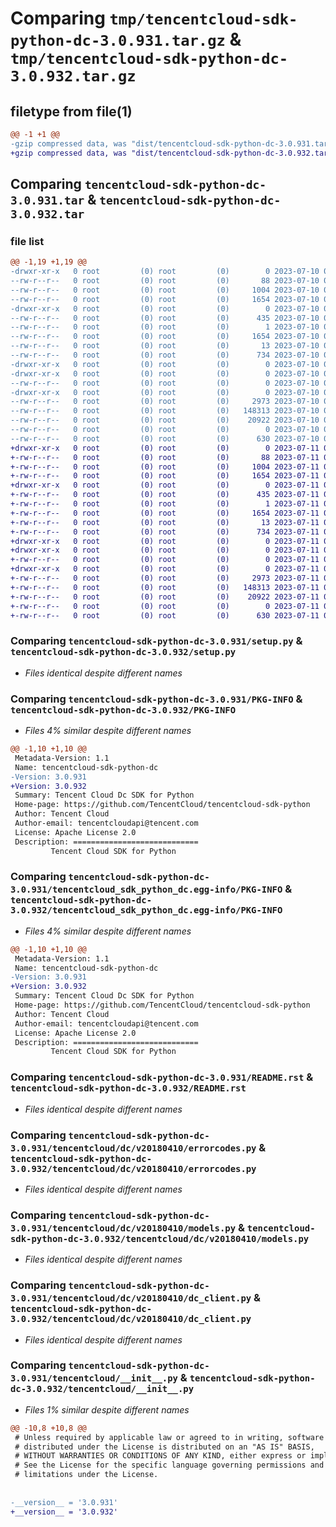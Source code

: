 # Comparing `tmp/tencentcloud-sdk-python-dc-3.0.931.tar.gz` & `tmp/tencentcloud-sdk-python-dc-3.0.932.tar.gz`

## filetype from file(1)

```diff
@@ -1 +1 @@
-gzip compressed data, was "dist/tencentcloud-sdk-python-dc-3.0.931.tar", last modified: Mon Jul 10 00:38:54 2023, max compression
+gzip compressed data, was "dist/tencentcloud-sdk-python-dc-3.0.932.tar", last modified: Tue Jul 11 00:41:36 2023, max compression
```

## Comparing `tencentcloud-sdk-python-dc-3.0.931.tar` & `tencentcloud-sdk-python-dc-3.0.932.tar`

### file list

```diff
@@ -1,19 +1,19 @@
-drwxr-xr-x   0 root         (0) root         (0)        0 2023-07-10 00:38:54.000000 tencentcloud-sdk-python-dc-3.0.931/
--rw-r--r--   0 root         (0) root         (0)       88 2023-07-10 00:38:54.000000 tencentcloud-sdk-python-dc-3.0.931/setup.cfg
--rw-r--r--   0 root         (0) root         (0)     1004 2023-07-10 00:38:54.000000 tencentcloud-sdk-python-dc-3.0.931/setup.py
--rw-r--r--   0 root         (0) root         (0)     1654 2023-07-10 00:38:54.000000 tencentcloud-sdk-python-dc-3.0.931/PKG-INFO
-drwxr-xr-x   0 root         (0) root         (0)        0 2023-07-10 00:38:54.000000 tencentcloud-sdk-python-dc-3.0.931/tencentcloud_sdk_python_dc.egg-info/
--rw-r--r--   0 root         (0) root         (0)      435 2023-07-10 00:38:54.000000 tencentcloud-sdk-python-dc-3.0.931/tencentcloud_sdk_python_dc.egg-info/SOURCES.txt
--rw-r--r--   0 root         (0) root         (0)        1 2023-07-10 00:38:54.000000 tencentcloud-sdk-python-dc-3.0.931/tencentcloud_sdk_python_dc.egg-info/dependency_links.txt
--rw-r--r--   0 root         (0) root         (0)     1654 2023-07-10 00:38:54.000000 tencentcloud-sdk-python-dc-3.0.931/tencentcloud_sdk_python_dc.egg-info/PKG-INFO
--rw-r--r--   0 root         (0) root         (0)       13 2023-07-10 00:38:54.000000 tencentcloud-sdk-python-dc-3.0.931/tencentcloud_sdk_python_dc.egg-info/top_level.txt
--rw-r--r--   0 root         (0) root         (0)      734 2023-07-10 00:38:54.000000 tencentcloud-sdk-python-dc-3.0.931/README.rst
-drwxr-xr-x   0 root         (0) root         (0)        0 2023-07-10 00:38:54.000000 tencentcloud-sdk-python-dc-3.0.931/tencentcloud/
-drwxr-xr-x   0 root         (0) root         (0)        0 2023-07-10 00:38:54.000000 tencentcloud-sdk-python-dc-3.0.931/tencentcloud/dc/
--rw-r--r--   0 root         (0) root         (0)        0 2023-07-10 00:38:54.000000 tencentcloud-sdk-python-dc-3.0.931/tencentcloud/dc/__init__.py
-drwxr-xr-x   0 root         (0) root         (0)        0 2023-07-10 00:38:54.000000 tencentcloud-sdk-python-dc-3.0.931/tencentcloud/dc/v20180410/
--rw-r--r--   0 root         (0) root         (0)     2973 2023-07-10 00:38:54.000000 tencentcloud-sdk-python-dc-3.0.931/tencentcloud/dc/v20180410/errorcodes.py
--rw-r--r--   0 root         (0) root         (0)   148313 2023-07-10 00:38:54.000000 tencentcloud-sdk-python-dc-3.0.931/tencentcloud/dc/v20180410/models.py
--rw-r--r--   0 root         (0) root         (0)    20922 2023-07-10 00:38:54.000000 tencentcloud-sdk-python-dc-3.0.931/tencentcloud/dc/v20180410/dc_client.py
--rw-r--r--   0 root         (0) root         (0)        0 2023-07-10 00:38:54.000000 tencentcloud-sdk-python-dc-3.0.931/tencentcloud/dc/v20180410/__init__.py
--rw-r--r--   0 root         (0) root         (0)      630 2023-07-10 00:38:54.000000 tencentcloud-sdk-python-dc-3.0.931/tencentcloud/__init__.py
+drwxr-xr-x   0 root         (0) root         (0)        0 2023-07-11 00:41:36.000000 tencentcloud-sdk-python-dc-3.0.932/
+-rw-r--r--   0 root         (0) root         (0)       88 2023-07-11 00:41:36.000000 tencentcloud-sdk-python-dc-3.0.932/setup.cfg
+-rw-r--r--   0 root         (0) root         (0)     1004 2023-07-11 00:41:36.000000 tencentcloud-sdk-python-dc-3.0.932/setup.py
+-rw-r--r--   0 root         (0) root         (0)     1654 2023-07-11 00:41:36.000000 tencentcloud-sdk-python-dc-3.0.932/PKG-INFO
+drwxr-xr-x   0 root         (0) root         (0)        0 2023-07-11 00:41:36.000000 tencentcloud-sdk-python-dc-3.0.932/tencentcloud_sdk_python_dc.egg-info/
+-rw-r--r--   0 root         (0) root         (0)      435 2023-07-11 00:41:36.000000 tencentcloud-sdk-python-dc-3.0.932/tencentcloud_sdk_python_dc.egg-info/SOURCES.txt
+-rw-r--r--   0 root         (0) root         (0)        1 2023-07-11 00:41:36.000000 tencentcloud-sdk-python-dc-3.0.932/tencentcloud_sdk_python_dc.egg-info/dependency_links.txt
+-rw-r--r--   0 root         (0) root         (0)     1654 2023-07-11 00:41:36.000000 tencentcloud-sdk-python-dc-3.0.932/tencentcloud_sdk_python_dc.egg-info/PKG-INFO
+-rw-r--r--   0 root         (0) root         (0)       13 2023-07-11 00:41:36.000000 tencentcloud-sdk-python-dc-3.0.932/tencentcloud_sdk_python_dc.egg-info/top_level.txt
+-rw-r--r--   0 root         (0) root         (0)      734 2023-07-11 00:41:36.000000 tencentcloud-sdk-python-dc-3.0.932/README.rst
+drwxr-xr-x   0 root         (0) root         (0)        0 2023-07-11 00:41:36.000000 tencentcloud-sdk-python-dc-3.0.932/tencentcloud/
+drwxr-xr-x   0 root         (0) root         (0)        0 2023-07-11 00:41:36.000000 tencentcloud-sdk-python-dc-3.0.932/tencentcloud/dc/
+-rw-r--r--   0 root         (0) root         (0)        0 2023-07-11 00:41:36.000000 tencentcloud-sdk-python-dc-3.0.932/tencentcloud/dc/__init__.py
+drwxr-xr-x   0 root         (0) root         (0)        0 2023-07-11 00:41:36.000000 tencentcloud-sdk-python-dc-3.0.932/tencentcloud/dc/v20180410/
+-rw-r--r--   0 root         (0) root         (0)     2973 2023-07-11 00:41:36.000000 tencentcloud-sdk-python-dc-3.0.932/tencentcloud/dc/v20180410/errorcodes.py
+-rw-r--r--   0 root         (0) root         (0)   148313 2023-07-11 00:41:36.000000 tencentcloud-sdk-python-dc-3.0.932/tencentcloud/dc/v20180410/models.py
+-rw-r--r--   0 root         (0) root         (0)    20922 2023-07-11 00:41:36.000000 tencentcloud-sdk-python-dc-3.0.932/tencentcloud/dc/v20180410/dc_client.py
+-rw-r--r--   0 root         (0) root         (0)        0 2023-07-11 00:41:36.000000 tencentcloud-sdk-python-dc-3.0.932/tencentcloud/dc/v20180410/__init__.py
+-rw-r--r--   0 root         (0) root         (0)      630 2023-07-11 00:41:36.000000 tencentcloud-sdk-python-dc-3.0.932/tencentcloud/__init__.py
```

### Comparing `tencentcloud-sdk-python-dc-3.0.931/setup.py` & `tencentcloud-sdk-python-dc-3.0.932/setup.py`

 * *Files identical despite different names*

### Comparing `tencentcloud-sdk-python-dc-3.0.931/PKG-INFO` & `tencentcloud-sdk-python-dc-3.0.932/PKG-INFO`

 * *Files 4% similar despite different names*

```diff
@@ -1,10 +1,10 @@
 Metadata-Version: 1.1
 Name: tencentcloud-sdk-python-dc
-Version: 3.0.931
+Version: 3.0.932
 Summary: Tencent Cloud Dc SDK for Python
 Home-page: https://github.com/TencentCloud/tencentcloud-sdk-python
 Author: Tencent Cloud
 Author-email: tencentcloudapi@tencent.com
 License: Apache License 2.0
 Description: ============================
         Tencent Cloud SDK for Python
```

### Comparing `tencentcloud-sdk-python-dc-3.0.931/tencentcloud_sdk_python_dc.egg-info/PKG-INFO` & `tencentcloud-sdk-python-dc-3.0.932/tencentcloud_sdk_python_dc.egg-info/PKG-INFO`

 * *Files 4% similar despite different names*

```diff
@@ -1,10 +1,10 @@
 Metadata-Version: 1.1
 Name: tencentcloud-sdk-python-dc
-Version: 3.0.931
+Version: 3.0.932
 Summary: Tencent Cloud Dc SDK for Python
 Home-page: https://github.com/TencentCloud/tencentcloud-sdk-python
 Author: Tencent Cloud
 Author-email: tencentcloudapi@tencent.com
 License: Apache License 2.0
 Description: ============================
         Tencent Cloud SDK for Python
```

### Comparing `tencentcloud-sdk-python-dc-3.0.931/README.rst` & `tencentcloud-sdk-python-dc-3.0.932/README.rst`

 * *Files identical despite different names*

### Comparing `tencentcloud-sdk-python-dc-3.0.931/tencentcloud/dc/v20180410/errorcodes.py` & `tencentcloud-sdk-python-dc-3.0.932/tencentcloud/dc/v20180410/errorcodes.py`

 * *Files identical despite different names*

### Comparing `tencentcloud-sdk-python-dc-3.0.931/tencentcloud/dc/v20180410/models.py` & `tencentcloud-sdk-python-dc-3.0.932/tencentcloud/dc/v20180410/models.py`

 * *Files identical despite different names*

### Comparing `tencentcloud-sdk-python-dc-3.0.931/tencentcloud/dc/v20180410/dc_client.py` & `tencentcloud-sdk-python-dc-3.0.932/tencentcloud/dc/v20180410/dc_client.py`

 * *Files identical despite different names*

### Comparing `tencentcloud-sdk-python-dc-3.0.931/tencentcloud/__init__.py` & `tencentcloud-sdk-python-dc-3.0.932/tencentcloud/__init__.py`

 * *Files 1% similar despite different names*

```diff
@@ -10,8 +10,8 @@
 # Unless required by applicable law or agreed to in writing, software
 # distributed under the License is distributed on an "AS IS" BASIS,
 # WITHOUT WARRANTIES OR CONDITIONS OF ANY KIND, either express or implied.
 # See the License for the specific language governing permissions and
 # limitations under the License.
 
 
-__version__ = '3.0.931'
+__version__ = '3.0.932'
```

